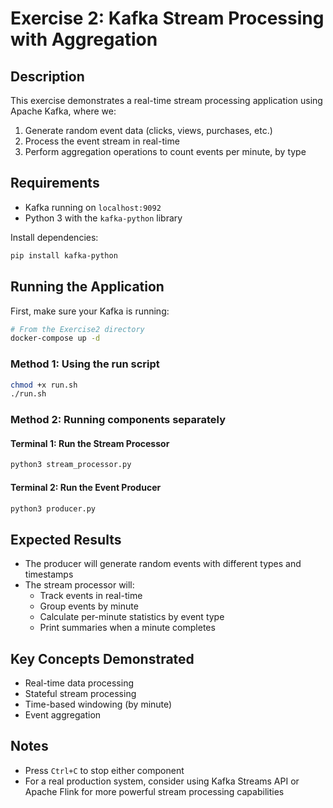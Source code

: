 # Exercise 2: Kafka Stream Processing with Aggregation

## Description
This exercise demonstrates a real-time stream processing application using Apache Kafka, where we:
1. Generate random event data (clicks, views, purchases, etc.)
2. Process the event stream in real-time
3. Perform aggregation operations to count events per minute, by type

## Requirements
- Kafka running on `localhost:9092`
- Python 3 with the `kafka-python` library

Install dependencies:
```bash
pip install kafka-python
```

## Running the Application
First, make sure your Kafka is running:
```bash
# From the Exercise2 directory
docker-compose up -d
```

### Method 1: Using the run script
```bash
chmod +x run.sh
./run.sh
```

### Method 2: Running components separately
#### Terminal 1: Run the Stream Processor
```bash
python3 stream_processor.py
```

#### Terminal 2: Run the Event Producer
```bash
python3 producer.py
```

## Expected Results
- The producer will generate random events with different types and timestamps
- The stream processor will:
  - Track events in real-time
  - Group events by minute
  - Calculate per-minute statistics by event type
  - Print summaries when a minute completes

## Key Concepts Demonstrated
- Real-time data processing
- Stateful stream processing
- Time-based windowing (by minute)
- Event aggregation

## Notes
- Press `Ctrl+C` to stop either component
- For a real production system, consider using Kafka Streams API or Apache Flink for more powerful stream processing capabilities 